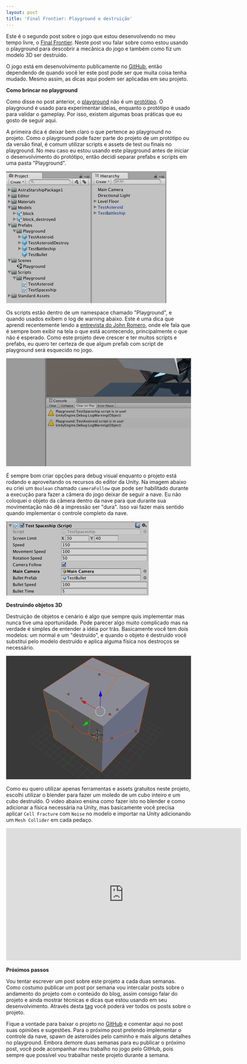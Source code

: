 ```yaml
---
layout: post
title: 'Final Frontier: Playground e destruição'
---
```


Este é o segundo post sobre o jogo que estou desenvolvendo no meu tempo livre, o [Final Frontier](http://gamedeveloper.com.br/inicio-do-projeto-final-frontier/). Neste post vou falar sobre como estou usando o playground para descobrir a mecânica do jogo e também como fiz um modelo 3D ser destruído.

O jogo está em desenvolvimento publicamente no [GitHub](https://github.com/cicanci/game-unity-ff), então dependendo de quando você ler este post pode ser que muita coisa tenha mudado. Mesmo assim, as dicas aqui podem ser aplicadas em seu projeto.

**Como brincar no playground**

Como disse no post anterior, o [playground](http://gamedeveloper.com.br/como-ser-um-programador-de-jogos-playground/) não é um [protótipo](http://gamedeveloper.com.br/como-ser-um-programador-de-jogos-prototipos/). O playground é usado para experimentar ideias, enquanto o protótipo é usado para validar o gameplay. Por isso, existem algumas boas práticas que eu gosto de seguir aqui.

A primeira dica é deixar bem claro o que pertence ao playground no projeto. Como o playground pode fazer parte do projeto de um protótipo ou da versão final, é comum utilizar scripts e assets de test ou finais no playground. No meu caso eu estou usando este playground antes de iniciar o desenvolvimento do protótipo, então decidi separar prefabs e scripts em uma pasta "Playground".

![](/content/images/2016/07/project-organization.png)

Os scripts estão dentro de um namespace chamado "Playground", e quando usados exibem o log de warning abaixo. Este é uma dica que aprendi recentemente lendo a [entrevista do John Romero](http://gamedeveloper.com.br/dicas-de-john-romero/), onde ele fala que é sempre bom exibir na tela o que está acontecendo, principalmente o que não é esperado. Como este projeto deve crescer e ter muitos scripts e prefabs, eu quero ter certeza de que algum prefab com script de playground será esquecido no jogo.

![](/content/images/2016/07/playground-warnings.png)

É sempre bom criar opções para debug visual enquanto o projeto está rodando e aproveitando os recursos do editor da Unity. Na imagem abaixo eu criei um `Boolean` chamado `cameraFollow` que pode ser habilitado durante a execução para fazer a câmera do jogo deixar de seguir a nave. Eu não coloquei o objeto da câmera dentro da nave para que durante sua movimentação não dê a impressão ser "dura". Isso vai fazer mais sentido quando implementar o controle completo da nave.

![](/content/images/2016/07/spaceship-script.png)

**Destruindo objetos 3D**

Destruição de objetos e cenário é algo que sempre quis implementar mas nunca tive uma oportunidade. Pode parecer algo muito complicado mas na verdade é simples de entender a idéia por trás. Basicamente você tem dois modelos: um normal e um "destruído", e quando o objeto é destruído você substitui pelo modelo destruído e aplica alguma física nos destroços se necessário.

![](/content/images/2016/07/blender-block.png)

Como eu quero utilizar apenas ferramentas e assets gratuitos neste projeto, escolhi utilizar o blender para fazer um moledo de um cubo inteiro e um cubo destruído. O video abaixo ensina como fazer isto no blender e como adicionar a física necessária na Unity, mas basicamente você precisa aplicar `Cell Fracture` com `Noise` no modelo e importar na Unity adicionando um `Mesh Collider` em cada pedaço.

<iframe width="640" height="360" src="https://www.youtube.com/embed/videoseries?list=PLbghT7MmckI6FPAZfn2HBdOu-JGSZ39vS" frameborder="0" allowfullscreen></iframe>

**Próximos passos**

Vou tentar escrever um post sobre este projeto a cada duas semanas. Como costumo publicar um post por semana vou intercalar posts sobre o andamento do projeto com o conteúdo do blog, assim consigo falar do projeto e ainda mostrar técnicas e dicas que estou usando em seu desenvolvimento. Através desta [tag](http://gamedeveloper.com.br/tag/final-frontier) você poderá ver todos os posts sobre o projeto.

Fique a vontade para baixar o projeto no [GitHub](https://github.com/cicanci/game-unity-ff) e comentar aqui no post suas opiniões e sugestões. Para o próximo post pretendo implementar o controle da nave, spawn de asteroides pelo caminho e mais alguns detalhes no playground. Embora demore duas semanas para eu publicar o próximo post, você pode acompanhar meu trabalho no jogo pelo GitHub, pois sempre que possível vou trabalhar neste projeto durante a semana.
